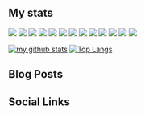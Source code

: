 
<!--
**yusukekyokawa/yusukekyokawa** is a ✨ _special_ ✨ repository because its `README.md` (this file) appears on your GitHub profile.



Here are some ideas to get you started:

- 🔭 I’m currently working on ...
- 🌱 I’m currently learning ...
- 👯 I’m looking to collaborate on ...
- 🤔 I’m looking for help with ...
- 💬 Ask me about ...
- 📫 How to reach me: ...
- 😄 Pronouns: ...
- ⚡ Fun fact: ...
-->
## My stats

<img src="https://img.shields.io/badge/-Python-3776AB.svg?logo=python&style=plastic">
<img src="https://img.shields.io/badge/-Flask-000000.svg?logo=flask&style=plastic">
<img src="https://img.shields.io/badge/-Javascript-F7DF1E.svg?logo=javascript&style=plastic">
<img src="https://img.shields.io/badge/-React-61DAFB.svg?logo=react&style=plastic">
<img src="https://img.shields.io/badge/-Vue.js-4FC08D.svg?logo=vue.js&style=plastic">
<img src="https://img.shields.io/badge/-R-276DC3.svg?logo=r&style=plastic">
<img src="https://img.shields.io/badge/-Django-092E20.svg?logo=django&style=plastic">
<img src="https://img.shields.io/badge/-Html5-E34F26.svg?logo=html5&style=plastic">
<img src="https://img.shields.io/badge/-Css3-1572B6.svg?logo=css3&style=plastic">
<img src="https://img.shields.io/badge/-Cplusplus-00599C.svg?logo=cplusplus&style=plastic">
<img src="https://img.shields.io/badge/-Docker-1488C6.svg?logo=docker&style=plastic">
<img src="https://img.shields.io/badge/-Linux-FCC624.svg?logo=linux&style=plastic">
<img src="https://img.shields.io/badge/-Ubuntu-E95420.svg?logo=ubuntu&style=plastic">

[![my github stats](https://github-readme-stats.vercel.app/api?username=yusukekyokawa&count_private=true&show_icons=true&include_all_commits=true)](https://github.com/anuraghazra/github-readme-stats)
[![Top Langs](https://github-readme-stats.vercel.app/api/top-langs/?username=yusukekyokawa&layout=compact&langs_count=8&hide=html,css)](https://github.com/anuraghazra/github-readme-stats)


## Blog Posts

## Social Links
<!-- [![wakatime stats](https://github-readme-stats.vercel.app/api/wakatime?username=yusukekyokawa)](https://github.com/anuraghazra/github-readme-stats) -->
